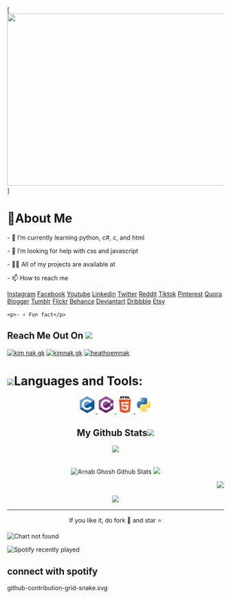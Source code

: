 [<img src="https://media.giphy.com/media/wv1RNuvWMjQ10bzExO/giphy.gif" alt="" width="1000" height="400" >]
<h1 align="left">🎡About Me</h1>
<p>- 🌱 I’m currently learning python, c#, c, and html</p>
    <p>- 🤝 I’m looking for help with css and javascript</p>
    <p>- 👨‍💻 All of my projects are available at</p>
    <p>- 📫 How to reach me</p>
        <a href="https://www.instagram.com/Kim_Nak_GK/">Instagram</a>
        <a href="https://www.facebook.com/andhika.putra.399/">Facebook</a>
        <a href="https://www.youtube.com/channel/UCY1kYQ6YQX0Z9Z2YQ1Yq8jw">Youtube</a>
        <a href="https://www.linkedin.com/in/andhika-putra-0b1b1b1b9/">Linkedin</a>
        <a href="https://twitter.com/AndhikaP_">Twitter</a>
        <a href="https://www.reddit.com/user/AndhikaP_">Reddit</a>
        <a href="https://www.tiktok.com/@andhikaputra_">Tiktok</a>
        <a href="https://www.pinterest.com/andhikaputra_/">Pinterest</a>
        <a href="https://www.quora.com/profile/Andhika-Putra-1">Quora</a>
        <a href="https://www.blogger.com/profile/16620000000000000000">Blogger</a>
        <a href="https://www.tumblr.com/blog/andhikaputra_">Tumblr</a>
        <a href="https://www.flickr.com/people/andhikaputra_/">Flickr</a>
        <a href="https://www.behance.net/andhikaputra_">Behance</a>
        <a href="https://www.deviantart.com/andhikaputra_">Deviantart</a>
        <a href="https://www.dribbble.com/andhikaputra_">Dribbble</a>
        <a href="https://www.etsy.com/shop/andhikaputra_">Etsy</a>


       

    

    <p>- ⚡ Fun fact</p>

<h2 align="left">Reach Me Out On <img src="https://media0.giphy.com/media/jqNPzdTTxQfOgOqpO4/source.gif" width="50"></h2>
<p align="left">
<a href="https://fb.com/kim nak gk" target="blank">
<img align="center" src="https://raw.githubusercontent.com/rahuldkjain/github-profile-readme-generator/master/src/images/icons/Social/facebook.svg" alt="kim nak gk" height="30" width="40" /></a>
<a href="https://instagram.com/kimnak gk" target="blank">
<img align="center" src="https://raw.githubusercontent.com/rahuldkjain/github-profile-readme-generator/master/src/images/icons/Social/instagram.svg" alt="kimnak gk" height="30" width="40" /></a>
<a href="https://telegram.com/heatkoemnak" target="blank">
<img align="center" src="https://raw.githubusercontent.com/rahuldkjain/github-profile-readme-generator/master/src/images/icons/telegram.svg" alt="heathoemnak" height="30" width="40" /></a>
</p>

<h3 align="center">
<h1><img src="https://media.giphy.com/media/UvPvsX9oMlMWs/giphy.gif" height="30px">Languages and Tools:</h1>
<p align="center"> <a href="https://www.cprogramming.com/" target="_blank" rel="noreferrer"> <img src="https://raw.githubusercontent.com/devicons/devicon/master/icons/c/c-original.svg" alt="c" width="40" height="40"/> </a> <a href="https://www.w3schools.com/cs/" target="_blank" rel="noreferrer"> <img src="https://raw.githubusercontent.com/devicons/devicon/master/icons/csharp/csharp-original.svg" alt="csharp" width="40" height="40"/> </a> <a href="https://www.w3.org/html/" target="_blank" rel="noreferrer"> <img src="https://raw.githubusercontent.com/devicons/devicon/master/icons/html5/html5-original-wordmark.svg" alt="html5" width="40" height="40"/> </a> <a href="https://www.python.org" target="_blank" rel="noreferrer"> <img src="https://raw.githubusercontent.com/devicons/devicon/master/icons/python/python-original.svg" alt="python" width="40" height="40"/> </a> </p>

<h2 align="center">
  My Github Stats<img src="https://media.giphy.com/media/VgCDAzcKvsR6OM0uWg/giphy.gif" width="50">
</h2>
<p align = "center">
 <img  src="https://github-readme-streak-stats.herokuapp.com/?user=heatkoemnak&show_icons=true&locale=en&layout=compact&theme=radical&line_height=0" />
</p> 
 <br />
<div align="center"> 
 <img width="410em" alt = "Arnab Ghosh Github Stats" src="https://github-readme-stats.vercel.app/api?username=heatkoemnak&show_icons=true&theme=algolia&include_all_commits=true&count_private=true"/>
  <img width="410em" src="https://github-readme-stats.vercel.app/api/top-langs/?username=heatkoemnak&layout=compact&langs_count=7&theme=algolia"/>
</div>

<p align = "right">
 <img src="https://activity-graph.herokuapp.com/graph?username=heatkoemnak&theme=redical">
</p> 
 
<!---
heatkoemnak/heatkoemnak is a ✨ special ✨ repository because its `README.md` (this file) appears on your GitHub profile.
You can click the Preview link to take a look at your changes.
---><div align="center">
![](https://komarev.com/ghpvc/?username=heatkoemnak&color=blueviolet&style=flat-square)
   </div>

<hr>
<p align="center">If you like it, do fork 🍴 and star ⭐</p>

![Chart not found](https://raw.githubusercontent.com/heatkoemnak/heatkoemnak/master/charts/bar_graph.png)

![Spotify recently played](https://spotify-recently-played-readme.vercel.app/api?user=Heatkimnak)

## connect with spotify

github-contribution-grid-snake.svg
